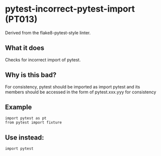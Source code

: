 # pytest-incorrect-pytest-import (PT013)
Derived from the flake8-pytest-style linter.
## What it does
Checks for incorrect import of pytest.
## Why is this bad?
For consistency, pytest should be imported as import pytest and its members should be
accessed in the form of pytest.xxx.yyy for consistency
## Example
```
import pytest as pt
from pytest import fixture
```
## Use instead:
```
import pytest
```